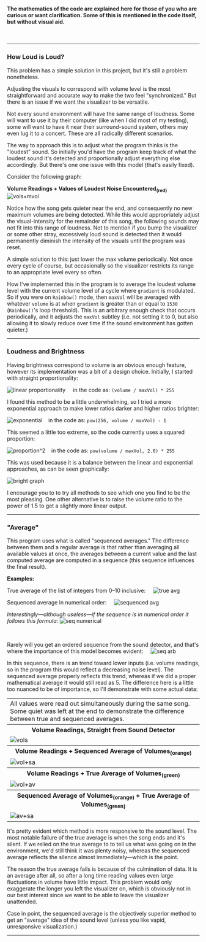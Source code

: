 #### The mathematics of the code are explained here for those of you who are curious or want clarification. Some of this is mentioned in the code itself, but without visual aid.
&nbsp;

---
### How Loud is Loud?
This problem has a simple solution in this project, but it's still a problem nonetheless.

Adjusting the visuals to correspond with volume level is the most straightforward and accurate way to make the two feel "synchronized." But there is an issue if we want the visualizer to be versatile.

Not every sound environment will have the same range of loudness. Some will want to use it by their computer (like when I did most of my testing), some will want to have it near their surround-sound system, others may even lug it to a concert. These are all radically different scenarios.

The way to approach this is to adjust what the program thinks is the "loudest" sound. So initially you'd have the program keep track of what the loudest sound it's detected and proportionally adjust everything else accordingly. But there's one one issue with this model (that's easily fixed).

Consider the following graph:

**Volume Readings + Values of Loudest Noise Encountered<sub>(red)</sub>**
![vols+mvol](http://i.imgur.com/9I54tbY.png)

Notice how the song gets quieter near the end, and consequently no new maximum volumes are being detected. While this would appropriately adjust the visual-intensity for the remainder of this song, the following sounds may not fit into this range of loudness. Not to mention if you bump the visualizer or some other stray, excessively loud sound is detected then it would permanently diminish the intensity of the visuals until the program was reset.

A simple solution to this: just lower the max volume periodically. Not once every cycle of course, but occasionally so the visualizer restricts its range to an appropriate level every so often.

How I've implemented this in the program is to average the loudest volume level with the current volume level of a cycle where `gradient` is modulated. So if you were on `Rainbow()` mode, then `maxVol` will be averaged with whatever `volume` is at when `gradient` is greater than or equal to `1530` (`Rainbow()`'s loop threshold). This is an arbitrary enough check that occurs periodically, and it adjusts the `maxVol` subtley (i.e. not setting it to 0, but also allowing it to slowly reduce over time if the sound environment has gotten quieter.)

---
### Loudness and Brightness

Having brightness correspond to volume is an obvious enough feature, however its implementation was a bit of a design choice. Initially, I started with straight proportionality:

 ![linear proportionality](http://i.imgur.com/bAM95uO.gif) &nbsp;&nbsp;&nbsp;&nbsp;in the code as: `(volume / maxVol) * 255` 

I found this method to be a little underwhelming, so I tried a more exponential approach to make lower ratios darker and higher ratios brighter:

 ![exponential](http://imgur.com/sqhPcq8.gif)&nbsp;&nbsp;&nbsp;&nbsp;in the code as: `pow(256, volume / maxVol) - 1` 

This seemed a little too extreme, so the code currently uses a squared proportion:

 ![proportion^2](http://imgur.com/3amI46q.gif)&nbsp;&nbsp;&nbsp;&nbsp;in the code as: `pow(volume / maxVol, 2.0) * 255` 

This was used because it is a balance between the linear and exponential approaches, as can be seen graphically:

 ![bright graph](http://imgur.com/DPynqok.gif) 

I encourage you to to try all methods to see which one you find to be the most pleasing. One other alternative is to raise the volume ratio to the power of 1.5 to get a slightly more linear output.

---
### "Average"
This program uses what is called "sequenced averages." The difference between them and a regular average is that rather than averaging all available values at once, the averages between a current value and the last computed average are computed in a sequence (this sequence influences the final result). 

**Examples:**

True average of the list of integers from 0&ndash;10 inclusive:&nbsp;&nbsp;&nbsp;&nbsp;&nbsp;![true avg](http://i.imgur.com/mTfEUwg.gif)

Sequenced average in numerical order:&nbsp;&nbsp;&nbsp;&nbsp;&nbsp;![sequenced avg](http://i.imgur.com/sLXRbIf.gif)

_Interestingly&mdash;although useless&mdash;if the sequence is in numerical order it follows this formula:_
![seq numerical](http://i.imgur.com/NyLx6lo.gif)

&nbsp;

Rarely will you get an ordered sequence from the sound detector, and that's where the importance of this model becomes evident:&nbsp;&nbsp;&nbsp;&nbsp;&nbsp;![seq arb](http://i.imgur.com/3sMsmzr.gif)

In this sequence, there is an trend toward lower inputs (i.e. volume readings, so in the program this would reflect a decreasing noise level). The sequenced average properly reflects this trend, whereas if we did a proper mathematical average it would still read as 5. The difference here is a little too nuanced to be of importance, so I'll demonstrate with some actual data:

<table>
<tr><td> All values were read out simultaneously during the same song. Some quiet was left at the end to demonstrate the difference between true and sequenced averages.</td></tr>
<tr><th> Volume Readings, Straight from Sound Detector </th></tr>
<tr><td><img src="http://i.imgur.com/PXKdeAa.png" alt="vols"></td></tr>
<tr><th> Volume Readings + Sequenced Average of Volumes<sub>(orange)</sub> </th></tr>
<tr><td><img src="http://i.imgur.com/njBWWgb.png" alt="vol+sa"></td></tr>
<tr><th> Volume Readings + True Average of Volumes<sub>(green)</sub> </th></tr>
<tr><td><img src="http://i.imgur.com/ltuQTL4.png" alt="vol+av"></td></tr>
<tr><th> Sequenced Average of Volumes<sub>(orange)</sub> + True Average of Volumes<sub>(green)</sub> </th></tr>
<tr><td><img src="http://i.imgur.com/68cjnTl.png" alt="av+sa"></td></tr>
</table>

It's pretty evident which method is more responsive to the sound level. The most notable failure of the true average is when the song ends and it's silent. If we relied on the true average to to tell us what was going on in the environment, we'd still think it was plenty noisy, whereas the sequenced average reflects the silence almost immediately&mdash;which is the point.

The reason the true average fails is because of the culmination of data. It is an average after all, so after a long time reading values even large fluctuations in volume have little impact. This problem would only exaggerate the longer you left the visualizer on, which is obviously not in our best interest since we want to be able to leave the visualizer unattended.

Case in point, the sequenced average is the objectively superior method to get an "average" idea of the sound level (unless you like vapid, unresponsive visualization.)

---



